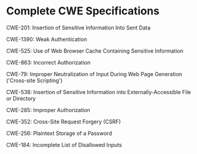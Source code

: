 

# Complete CWE Specifications

CWE-201: Insertion of Sensitive Information Into Sent Data

CWE-1390: Weak Authentication

CWE-525: Use of Web Browser Cache Containing Sensitive Information

CWE-863: Incorrect Authorization

CWE-79: Improper Neutralization of Input During Web Page Generation ('Cross-site Scripting')

CWE-538: Insertion of Sensitive Information into Externally-Accessible File or Directory

CWE-285: Improper Authorization

CWE-352: Cross-Site Request Forgery (CSRF)

CWE-256: Plaintext Storage of a Password

CWE-184: Incomplete List of Disallowed Inputs
